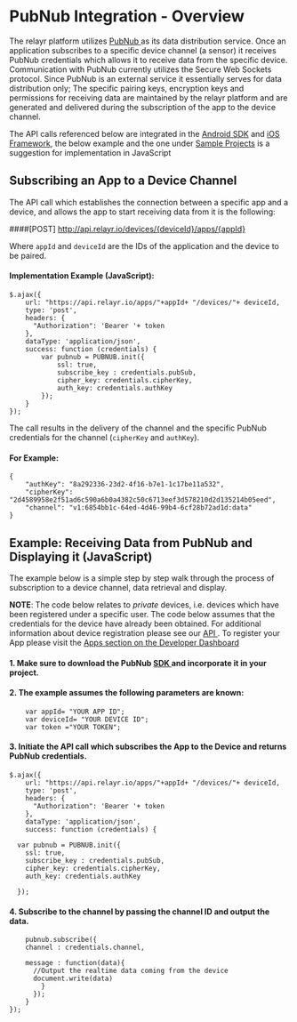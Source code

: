 # PubNub Integration - Overview

The relayr platform utilizes <a href="(http://www.pubnub.com/" target="_blank"> PubNub </a>  as its data distribution service. Once an application subscribes to a specific device channel (a sensor) it receives PubNub credentials which allows it to receive data from the specific device.
Communication with PubNub currently utilizes the Secure Web Sockets protocol. Since PubNub is an external service it essentially serves for data distribution only; The specific pairing keys, encryption keys and permissions for receiving data are maintained by the relayr platform and are generated and delivered during the subscription of the app to the device channel.

The API calls referenced below are integrated in the [Android SDK](https://developer.relayr.io/documents/Android/Reference) and [iOS Framework](https://developer.relayr.io/documents/iOS/Reference), the below example and the one under [Sample Projects](https://developer.relayr.io/documents/PubNub/Sample%20Projects) is a suggestion for implementation in JavaScript


## Subscribing an App to a Device Channel

The API call which establishes the connection between a specific app and a device, and allows the app to start receiving data from it is the following:

####[POST] http://api.relayr.io/devices/{deviceId}/apps/{appId}

Where `appId` and `deviceId` are the IDs of the application and the device to be paired.

#### Implementation Example (JavaScript):

	
    $.ajax({
	    url: "https://api.relayr.io/apps/"+appId+ "/devices/"+ deviceId,
	    type: 'post',
	    headers: {
	      "Authorization": 'Bearer '+ token 
	    },
	    dataType: 'application/json',
	    success: function (credentials) {
      		var pubnub = PUBNUB.init({
        		ssl: true,
        		subscribe_key : credentials.pubSub,
        		cipher_key: credentials.cipherKey,
        		auth_key: credentials.authKey
      		});
		}
	});


The call results in the delivery of the channel and the specific PubNub credentials for the channel (`cipherKey` and `authKey`).

#### For Example:

	{
	    "authKey": "8a292336-23d2-4f16-b7e1-1c17be11a532",
	    "cipherKey": "2d4589958e2f51ad6c590a6b0a4382c50c6713eef3d578210d2d135214b05eed",
	    "channel": "v1:6854bb1c-64ed-4d46-99b4-6cf28b72ad1d:data"
	}

## Example: Receiving Data from PubNub and Displaying it (JavaScript)

The example below is a simple step by step walk through the process of subscription to a device channel, data retrieval and display. 

**NOTE**: The code below relates to *private* devices, i.e. devices which have been registered under a specific user. The code below assumes that the credentials for the device have already been obtained. For additional information about device registration please see our <a href="https://developer.relayr.io/documents/Registration/Devices" target="_blank"> API </a>.
To register your App please visit the <a href="https://developer.relayr.io/dashboard/apps/myApps" target="_blank"> Apps section on the Developer Dashboard </a>


#### 1. Make sure to download the PubNub <a href="http://www.pubnub.com/developers/" target="_blank"> SDK </a> and incorporate it in your project.

#### 2. The example assumes the following parameters are known:

		var appId= "YOUR APP ID";
		var deviceId= "YOUR DEVICE ID";
		var token ="YOUR TOKEN";

#### 3. Initiate the API call which subscribes the App to the Device and returns PubNub credentials.

		
    $.ajax({
	    url: "https://api.relayr.io/apps/"+appId+ "/devices/"+ deviceId,
	    type: 'post',
	    headers: {
	      "Authorization": 'Bearer '+ token 
	    },
	    dataType: 'application/json',
	    success: function (credentials) {
	 
      var pubnub = PUBNUB.init({
        ssl: true,
        subscribe_key : credentials.pubSub,
        cipher_key: credentials.cipherKey,
        auth_key: credentials.authKey
 
      });

#### 4. Subscribe to the channel by passing the channel ID and output the data.

 		pubnub.subscribe({
        channel : credentials.channel,
        
        message : function(data){
          //Output the realtime data coming from the device
          document.write(data)
	        }
	      }); 
	    }
	});